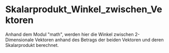 # Skalarprodukt_Winkel_zwischen_Vektoren
Anhand dem Modul "math", werden hier die Winkel zwischen 2-Dimensionale Vektoren anhand des Betrags der beiden Vektoren und deren Skalarprodukt berechnet.
